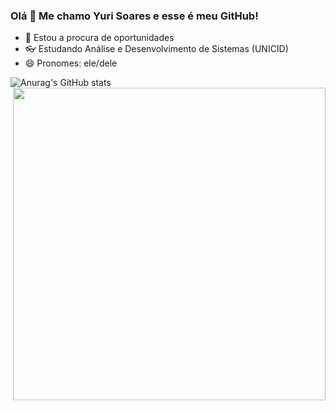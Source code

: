 ### Olá 👋 Me chamo Yuri Soares e esse é meu GitHub!


- 🔎 Estou a procura de oportunidades 
- 👓 Estudando Análise e Desenvolvimento de Sistemas (UNICID)
- 😄 Pronomes: ele/dele

![Anurag's GitHub stats](https://github-readme-stats.vercel.app/api?username=yusykes&show_icons=true&theme=github_dark)
<img align="right" height="500cm" src="https://raw.githubusercontent.com/gist/yusykes/89cc688db92dedd6f9e734b9ccc48a85/raw/1885c855859e97748030ff34bcbe39a4b8818bdf/githubCard.svg">
